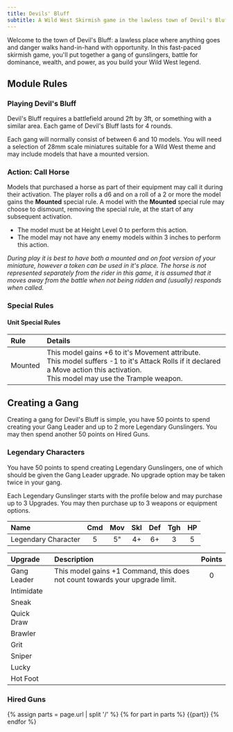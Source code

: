```yaml
---
title: Devils' Bluff
subtitle: A Wild West Skirmish game in the lawless town of Devil's Bluff
---
```


Welcome to the town of Devil's Bluff: a lawless place where anything goes and danger walks hand-in-hand with opportunity. In this fast-paced skirmish game, you'll put together a gang of gunslingers, battle for dominance, wealth, and power, as you build your Wild West legend.

## Module Rules

### Playing Devil's Bluff

Devil's Bluff requires a battlefield around 2ft by 3ft, or something with a similar area. Each game of Devil's Bluff lasts for 4 rounds. 

Each gang will normally consist of between 6 and 10 models. You will need a selection of 28mm scale miniatures suitable for a Wild West theme and may include models that have a mounted version.

### Action: Call Horse

Models that purchased a horse as part of their equipment may call it during their activation. The player rolls a d6 and on a roll of a 2 or more the model gains the **Mounted** special rule. A model with the **Mounted** special rule may choose to dismount, removing the special rule, at the start of any subsequent activation.

- The model must be at Height Level 0 to perform this action.
- The model may not have any enemy models within 3 inches to perform this action.

*During play it is best to have both a mounted and on foot version of your miniature, however a token can be used in it's place. The horse is not represented separately from the rider in this game, it is assumed that it moves away from the battle when not being ridden and (usually) responds when called.*

### Special Rules

#### Unit Special Rules

| Rule    | Details    |
| :------ | :--------- |
| Mounted | This model gains +6 to it's Movement attribute. <br>This model suffers -1 to it's Attack Rolls if it declared a Move action this activation. <br>This model may use the Trample weapon. |

## Creating a Gang

Creating a gang for Devil's Bluff is simple, you have 50 points to spend creating your Gang Leader and up to 2 more Legendary Gunslingers. You may then spend another 50 points on Hired Guns.

### Legendary Characters

You have 50 points to spend creating Legendary Gunslingers, one of which should be given the Gang Leader upgrade. No upgrade option may be taken twice in your gang.

Each Legendary Gunslinger starts with the profile below and may purchase up to 3 Upgrades. You may then purchase up to 3 weapons or equipment options.

| Name                | Cmd | Mov | Skl | Def | Tgh | HP  |
| :-------------------| :-: | :-: | :-: | :-: | :-: | :-: |
| Legendary Character |  5  | 5"  | 4+  | 6+  |  3  |  5  |

| Upgrade | Description | Points |
| :------ | :---------- | :----: |
| Gang Leader | This model gains +1 Command, this does not count towards your upgrade limit. | 0 |
| Intimidate |
| Sneak |
| Quick Draw |
| Brawler |
| Grit |
| Sniper |
| Lucky |
| Hot Foot |

### Hired Guns

{% assign parts = page.url | split '/' %}
{% for part in parts %}
{{part}}
{% endfor %}
